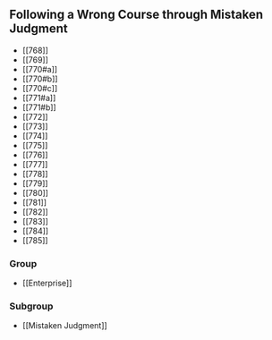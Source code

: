 ## Following a Wrong Course through Mistaken Judgment

- [[768]]
- [[769]]
- [[770#a]]
- [[770#b]]
- [[770#c]]
- [[771#a]]
- [[771#b]]
- [[772]]
- [[773]]
- [[774]]
- [[775]]
- [[776]]
- [[777]]
- [[778]]
- [[779]]
- [[780]]
- [[781]]
- [[782]]
- [[783]]
- [[784]]
- [[785]]

### Group
- [[Enterprise]]

### Subgroup
- [[Mistaken Judgment]]

